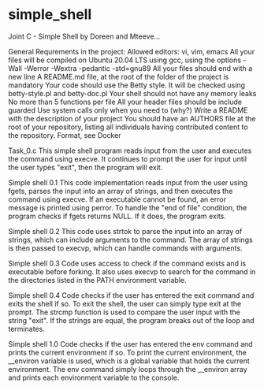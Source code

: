 # simple_shell
Joint C - Simple Shell by Doreen and Mteeve...

General Requrements in the project:
Allowed editors: vi, vim, emacs
All your files will be compiled on Ubuntu 20.04 LTS using gcc, using the options -Wall -Werror -Wextra -pedantic -std=gnu89
All your files should end with a new line
A README.md file, at the root of the folder of the project is mandatory
Your code should use the Betty style. It will be checked using betty-style.pl and betty-doc.pl
Your shell should not have any memory leaks
No more than 5 functions per file
All your header files should be include guarded
Use system calls only when you need to (why?)
Write a README with the description of your project
You should have an AUTHORS file at the root of your repository, listing all individuals having contributed content to the repository. Format, see Docker


Task_0.c
This simple shell program reads input from the user and executes the command using execve. It continues to prompt the user for input until the user types "exit", then the program will exit.

Simple shell 0.1
This code implementation reads input from the user using fgets, parses the input into an array of strings, and then executes the command using execve. If an executable cannot be found, an error message is printed using perror.
To handle the "end of file" condition, the program checks if fgets returns NULL. If it does, the program exits.

Simple shell 0.2
This code uses strtok to parse the input into an array of strings, which can include arguments to the command. The array of strings is then passed to execvp, which can handle commands with arguments.

Simple shell 0.3
Code uses access to check if the command exists and is executable before forking. It also uses execvp to search for the command in the directories listed in the PATH environment variable.

Simple shell 0.4
Code checks if the user has entered the exit command and exits the shell if so.
To exit the shell, the user can simply type exit at the prompt. The strcmp function is used to compare the user input with the string "exit". If the strings are equal, the program breaks out of the loop and terminates.

Simple shell 1.0
Code checks if the user has entered the env command and prints the current environment if so.
To print the current environment, the __environ variable is used, which is a global variable that holds the current environment. The env command simply loops through the __environ array and prints each environment variable to the console.
